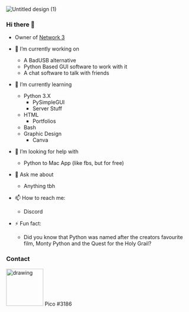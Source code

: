 ![Untitled design (1)](https://user-images.githubusercontent.com/95228665/174736973-585d45ca-41a8-43e9-a6b2-6baf2996eb1d.png)

### Hi there 👋

- Owner of [Network 3](https://github.com/p-i-c-o/n3)

- 🔭 I’m currently working on
  - A BadUSB alternative
  - Python Based GUI software to work with it
  - A chat software to talk with friends

- 🌱 I’m currently learning
  - Python 3.X
    - PySimpleGUI
    - Server Stuff
  - HTML
    - Portfolios
  - Bash
  - Graphic Design
    - Canva

- 🤔 I’m looking for help with
  - Python to Mac App (like fbs, but for free)

- 💬 Ask me about
  - Anything tbh

- 📫 How to reach me:
  - Discord

- ⚡ Fun fact:
  - Did you know that Python was named after the creators favourite film, Monty Python and the Quest for the Holy Grail?


### Contact
<img src="https://user-images.githubusercontent.com/95228665/174739768-c9c60d7f-b9bc-40ea-8e59-9779a9184e35.png" alt="drawing" width="100"/> Pico #3186
